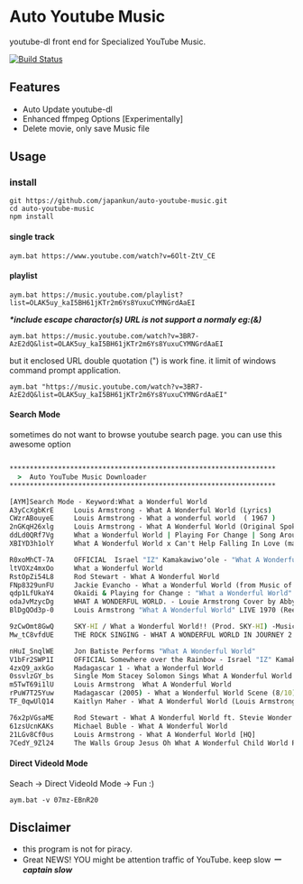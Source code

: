 # Auto Youtube Music

youtube-dl front end for Specialized YouTube Music.

[![Build Status](https://travis-ci.org/japankun/auto-youtube-music.svg?branch=master)](https://travis-ci.org/japankun/auto-youtube-music)

## Features

- Auto Update youtube-dl
- Enhanced ffmpeg Options [Experimentally]
- Delete movie, only save Music file

## Usage

### install

```
git https://github.com/japankun/auto-youtube-music.git
cd auto-youtube-music
npm install
```

#### single track

```aym.bat https://www.youtube.com/watch?v=6Olt-ZtV_CE```

#### playlist
```aym.bat https://music.youtube.com/playlist?list=OLAK5uy_kaI5BH61jKTr2m6Ys8YuxuCYMNGrdAaEI```

___*include escape charactor(s) URL is not support a normaly eg:(&)___

```aym.bat https://music.youtube.com/watch?v=3BR7-AzE2dQ&list=OLAK5uy_kaI5BH61jKTr2m6Ys8YuxuCYMNGrdAaEI```

but it enclosed URL double quotation (") is work fine.
it limit of windows command prompt application.

```aym.bat "https://music.youtube.com/watch?v=3BR7-AzE2dQ&list=OLAK5uy_kaI5BH61jKTr2m6Ys8YuxuCYMNGrdAaEI"```

#### Search Mode

sometimes do not want to browse youtube search page. you can use this awesome option
```aym.bat -q "What A Wonderful World"

******************************************************************
  >  Auto YouTube Music Downloader
******************************************************************

[AYM]Search Mode - Keyword:What a Wonderful World
A3yCcXgbKrE     Louis Armstrong - What A Wonderful World (Lyrics)
CWzrABouyeE     Louis Armstrong - What a wonderful world  ( 1967 )
2nGKqH26xlg     Louis Armstrong - What A Wonderful World (Original Spoken Intro Version) ABC Records 1967, 1970
ddLd0QRf7Vg     What a Wonderful World | Playing For Change | Song Around The World
XBIYD3h1olY     What A Wonderful World x Can't Help Falling In Love (mashup cover) Reneé Domi

R0xoMhCT-7A     OFFICIAL  Israel "IZ" Kamakawiwoʻole - "What A Wonderful World" Video
ltVOXz4mxOo     What a Wonderful World
RstOpZi54L8     Rod Stewart - What A Wonderful World
FNp8329unFU     Jackie Evancho - What a Wonderful World (from Music of the Movies)
qdp1LfUkaY4     Okaïdi & Playing for Change : "What a Wonderful World"
odaJvMzycDg     WHAT A WONDERFUL WORLD. - Louie Armstrong Cover by Abby Ward
BlDgQOd3p-0     Louis Armstrong "What A Wonderful World" LIVE 1970 (Reelin' In The Years Arch

9zCwOmt8GwQ     SKY-HI / What a Wonderful World!! (Prod. SKY-HI) -Music Video-
Mw_tC8vfdUE     THE ROCK SINGING - WHAT A WONDERFUL WORLD IN JOURNEY 2 THE MYSTERIOUS ISLAND

nHuI_SnqlWE     Jon Batiste Performs "What A Wonderful World"
V1bFr2SWP1I     OFFICIAL Somewhere over the Rainbow - Israel "IZ" Kamakawiwoʻole
4zxQ9_axkGo     Madagascar 1 - What a Wonderful World
0ssvlzGY_bs     Single Mom Stacey Solomon Sings What A Wonderful World - The X Factor
m5TwT69i1lU     Louis Armstrong  What A Wonderful World
rPuW7T25Yuw     Madagascar (2005) - What a Wonderful World Scene (8/10) | Movieclips
TF_0qwUlQ14     Kaitlyn Maher - What A Wonderful World (Louis Armstrong) - Semi Final America

76x2pVGsaME     Rod Stewart - What A Wonderful World ft. Stevie Wonder
61zsUcnKAKs     Michael Buble - What A Wonderful World
21LGv8Cf0us     Louis Armstrong - What A Wonderful World [HQ]
7CedY_9Zl24     The Walls Group Jesus Oh What A Wonderful Child World Premiere Video
```


#### Direct VideoId Mode

Seach → Direct VideoId Mode → Fun :)

```aym.bat -v 07mz-EBnR20```

## Disclaimer

- this program is not for piracy.
- Great NEWS! YOU might be attention traffic of YouTube. keep slow ___*ーcaptain slow*___
